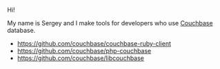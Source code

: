 Hi!

My name is Sergey and I make tools for developers who use [Couchbase](https://developer.couchbase.com/) database.

* https://github.com/couchbase/couchbase-ruby-client
* https://github.com/couchbase/php-couchbase
* https://github.com/couchbase/libcouchbase
